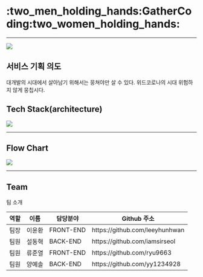<h1>:two_men_holding_hands:GatherCoding:two_women_holding_hands:</h1> <hr />
<img src="https://user-images.githubusercontent.com/75051059/141219381-c64490bf-907d-4929-8b1b-ad7891604a58.png">



<h2>서비스 기획 의도</h2>
대개발의 시대에서 살아남기 위해서는 뭉쳐야만 살 수 있다.
위드코로나의 시대 위험하지 않게 뭉칩시다.

<h2>Tech Stack(architecture)</h2>
<img src ="https://user-images.githubusercontent.com/75051059/141217047-508c0826-3a1f-4b24-93c3-666a56851d3a.png"/>



<hr />
<h2>Flow Chart</h2>
<img src="https://user-images.githubusercontent.com/75051059/141137748-aa682003-6a6a-431e-b328-5e672ed25a45.png">
<hr />
<h2>Team</h2>

팀 소개
<table>
   <thead>
      <tr>
         <th>역할</th>
         <th>이름</th>
         <th>담당분야</th>
         <th>Github 주소</th>
      </tr>
   </thead>
   <tbody>
      <tr>
         <td>팀장</td>
         <td>이윤환</td>
         <td>FRONT-END</td>
         <td>https://github.com/leeyhunhwan</td>
      </tr>
      <tr>
         <td>팀원</td>
         <td>설동혁</td>
         <td>BACK-END</td>
         <td>https://github.com/iamsirseol</td>
      </tr>
      <tr>
         <td>팀원</td>
         <td>류준열</td>
         <td>FRONT-END</td>
         <td>https://github.com/ryu9663</td>
      </tr>
      <tr>
         <td>팀원</td>
         <td>양예솔</td>
         <td>BACK-END</td>
         <td>https://github.com/yy1234928</td>
      </tr>
   </tbody>
</table

